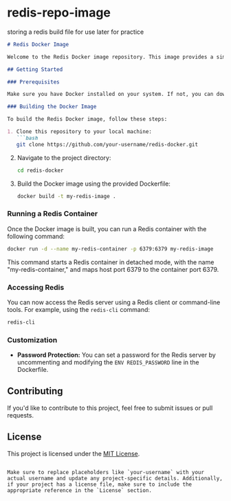 # redis-repo-image
storing a redis build file for use later for practice

```markdown
# Redis Docker Image

Welcome to the Redis Docker image repository. This image provides a simple and configurable setup for running a Redis server in a Docker container.

## Getting Started

### Prerequisites

Make sure you have Docker installed on your system. If not, you can download and install Docker from [Docker's official website](https://www.docker.com/get-started).

### Building the Docker Image

To build the Redis Docker image, follow these steps:

1. Clone this repository to your local machine:
   ```bash
   git clone https://github.com/your-username/redis-docker.git
   ```

2. Navigate to the project directory:
   ```bash
   cd redis-docker
   ```

3. Build the Docker image using the provided Dockerfile:
   ```bash
   docker build -t my-redis-image .
   ```

### Running a Redis Container

Once the Docker image is built, you can run a Redis container with the following command:

```bash
docker run -d --name my-redis-container -p 6379:6379 my-redis-image
```

This command starts a Redis container in detached mode, with the name "my-redis-container," and maps host port 6379 to the container port 6379.

### Accessing Redis

You can now access the Redis server using a Redis client or command-line tools. For example, using the `redis-cli` command:

```bash
redis-cli
```

### Customization

- **Password Protection:** You can set a password for the Redis server by uncommenting and modifying the `ENV REDIS_PASSWORD` line in the Dockerfile.

## Contributing

If you'd like to contribute to this project, feel free to submit issues or pull requests.

## License

This project is licensed under the [MIT License](LICENSE).
```

Make sure to replace placeholders like `your-username` with your actual username and update any project-specific details. Additionally, if your project has a license file, make sure to include the appropriate reference in the `License` section.